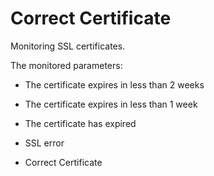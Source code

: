 # Correct Certificate

Monitoring SSL certificates.

The monitored parameters:

* The certificate expires in less than 2 weeks

* The certificate expires in less than 1 week

* The certificate has expired

* SSL error

* Correct Certificate
